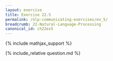 ```yaml
---
layout: exercise
title: Exercise 22.5
permalink: /nlp-communicating-exercises/ex_5/
breadcrumb: 22-Natural-Language-Processing
canonical_id: ch22ex5
---
```


{% include mathjax_support %}
<div id="hiddden">{% include_relative question.md %}</div>
